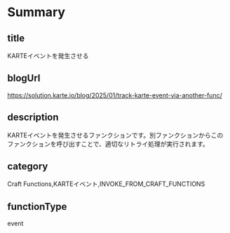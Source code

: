 # Summary

## title
KARTEイベントを発生させる

## blogUrl
https://solution.karte.io/blog/2025/01/track-karte-event-via-another-func/

## description
KARTEイベントを発生させるファンクションです。別ファンクションからこのファンクションを呼び出すことで、適切なリトライ処理が実行されます。

## category
Craft Functions,KARTEイベント,INVOKE_FROM_CRAFT_FUNCTIONS

## functionType 
event
